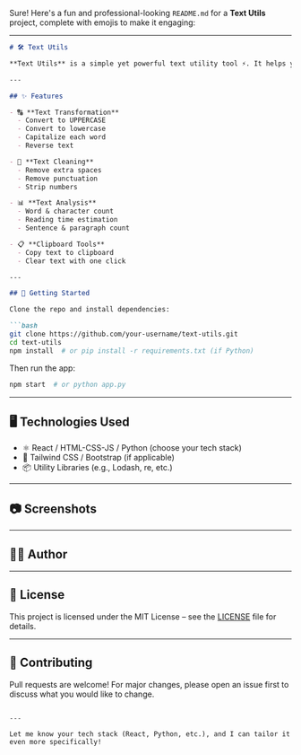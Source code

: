 Sure! Here's a fun and professional-looking `README.md` for a **Text Utils** project, complete with emojis to make it engaging:

---

````markdown
# 🛠️ Text Utils

**Text Utils** is a simple yet powerful text utility tool ⚡. It helps you manipulate and analyze text in various ways — whether you're cleaning, formatting, or transforming content. Ideal for developers, writers, and anyone who works with text regularly.

---

## ✨ Features

- 🔠 **Text Transformation**
  - Convert to UPPERCASE
  - Convert to lowercase
  - Capitalize each word
  - Reverse text

- 🧼 **Text Cleaning**
  - Remove extra spaces
  - Remove punctuation
  - Strip numbers

- 📊 **Text Analysis**
  - Word & character count
  - Reading time estimation
  - Sentence & paragraph count

- 📋 **Clipboard Tools**
  - Copy text to clipboard
  - Clear text with one click

---

## 🚀 Getting Started

Clone the repo and install dependencies:

```bash
git clone https://github.com/your-username/text-utils.git
cd text-utils
npm install  # or pip install -r requirements.txt (if Python)
````

Then run the app:

```bash
npm start  # or python app.py
```

---

## 🖥️ Technologies Used

* ⚛️ React / HTML-CSS-JS / Python (choose your tech stack)
* 🎨 Tailwind CSS / Bootstrap (if applicable)
* 📦 Utility Libraries (e.g., Lodash, re, etc.)

---

## 📷 Screenshots



---

## 🧑‍💻 Author



---

## 📄 License

This project is licensed under the MIT License – see the [LICENSE](./LICENSE) file for details.

---

## 🙌 Contributing

Pull requests are welcome! For major changes, please open an issue first to discuss what you would like to change.

```

---

Let me know your tech stack (React, Python, etc.), and I can tailor it even more specifically!
```

